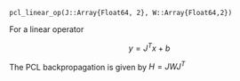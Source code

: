 ```
pcl_linear_op(J::Array{Float64, 2}, W::Array{Float64,2})
```

For a linear operator 

$$
y = J^Tx + b
$$

The PCL backpropagation is given by  $H = JWJ^T$

